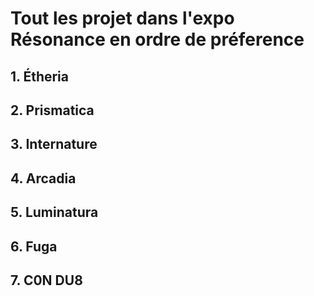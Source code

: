 # Tout les projet dans l'expo Résonance en ordre de préference

## 1. Étheria



## 2. Prismatica



## 3. Internature


## 4. Arcadia


## 5. Luminatura


## 6. Fuga


## 7. C0N DU8
